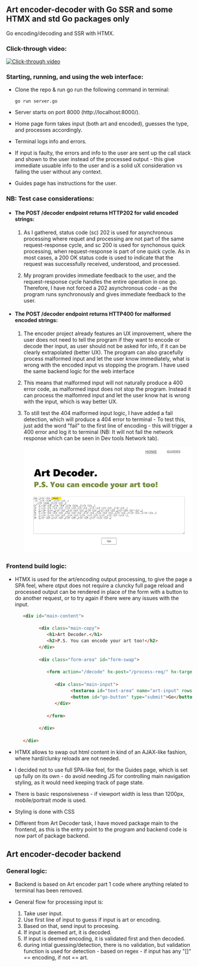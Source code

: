 ## Art encoder-decoder with Go SSR and some HTMX and std Go packages only

Go encoding/decoding and SSR with HTMX.

### Click-through video:

[![Click-through video](https://img.youtube.com/vi/KhfJnG4f_H4/0.jpg)](https://www.youtube.com/watch?v=KhfJnG4f_H4)


### Starting, running, and using the web interface:
- Clone the repo & run go run the following command in terminal:

   ```
   go run server.go
   ```

- Server starts on port 8000 (http://localhost:8000/).
- Home page form takes input (both art and encoded), guesses the type, and processes accordingly.
- Terminal logs info and errors.
- If input is faulty, the errors and info to the user are sent up the call stack and shown to the user instead of the processed output - this give immediate usuable info to the user and is a solid uX consideration vs failing the user without any context.
- Guides page has instructions for the user.

### NB: Test case considerations:

- #### The POST /decoder endpoint returns HTTP202 for valid encoded strings:

   1. As I gathered, status code (sc) 202 is used for asynchronous processing where requet and processing are not part of the same request-response cycle, and sc 200 is used for synchonous quick processing, when request-response is part of one quick cycle. As in most cases, a 200 OK status code is used to indicate that the request was successfully received, understood, and processed.

   2. My program provides immediate feedback to the user, and the request-response cycle handles the entire operation in one go. Therefore, I have not forced a 202 asynchronous code - as the program runs synchronously and gives immediate feedback to the user.

- #### The POST /decoder endpoint returns HTTP400 for malformed encoded strings:

   1. The encoder project already features an UX improvement, where the user does not need to tell the program if they want to encode or decode ther input, as user should not be asked for info, if it can be clearly extrapolated (better UX). The program can also gracefully process malformed input and let the user know immediately, what is wrong with the encoded input vs stopping the program. I have used the same backend logic for the web interface

   2. This means that malformed input will not naturally produce a 400 error code, as malformed input does not stop the program. Instead it can process the malfomred input and let the user know hat is wrong with the input, which is way better UX.

   3. To still test the 404 malformed input logic, I have added a fail detection, which will produce a 404 error to terminal - To test this, just add the word "fail" to the first line of encoding - this will trigger a 400 error and log it to terminal (NB: It will not fail the network response which can be seen in Dev tools Network tab).

      ![Fail test](mdpics/fail.png)

### Frontend build logic:
- HTMX is used for the art/encoding output processing, to give the page a SPA feel, where otput does not require a cluncky full page reload and processed output can be rendered in place of the form with a button to do another request, or to try again if there were any issues with the input.

   ```html
      <div id="main-content">
                  
            <div class="main-copy">
               <h1>Art Decoder.</h1>
               <h2>P.S. You can encode your art too!</h2>
            </div>
            
            <div class="form-area" id="form-swap">

               <form action="/decode" hx-post="/process-req/" hx-target="#form-swap">
      
                  <div class="main-input">
                        <textarea id="text-area" name="art-input" rows="15"></textarea>
                        <button id="go-button" type="submit">Go</button>
                  </div>
            
               </form>

            </div>

      </div>
   ```

- HTMX allows to swap out html content in kind of an AJAX-like fashion, where hard/clunky reloads are not needed.
- I decided not to use full SPA-like feel, for the Guides page, which is set up fully on its own - do avoid needing JS for controlling main navigation styling, as it would need keeping track of page state.
- There is basic responsiveness - if viewport width is less than 1200px, mobile/portrait mode is used.
- Styling is done with CSS
- Different from Art Decoder task, I have moved package main to the frontend, as this is the entry point to the program and backend code is now part of package backend.

## **Art encoder-decoder backend**

### General logic:
- Backend is based on Art encoder part 1 code where anything related to terminal has been removed.
- General flow for processing input is:

   1. Take user input.
   2. Use first line of input to guess if input is art or encoding.
   3. Based on that, send input to procesing.
   4. If input is deemed art, it is decoded.
   5. If input is deemed encoding, it is validated first and then decoded.
   6. during intial guessing/detection, there is no validation, but validation function is used for detection - based on regex - if input has any "[]" == encoding, if not == art.

